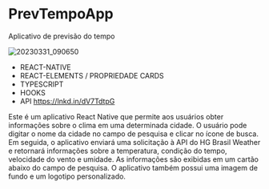 # PrevTempoApp
Aplicativo de previsão do tempo


![20230331_090650](https://user-images.githubusercontent.com/118133517/229115868-1ec6501d-b6a0-4600-a7d3-02502c560efd.gif)

- REACT-NATIVE
- REACT-ELEMENTS / PROPRIEDADE CARDS
- TYPESCRIPT
- HOOKS
- API  https://lnkd.in/dV7TdtpG

Este é um aplicativo React Native que permite aos usuários obter informações sobre o clima em uma determinada cidade. O usuário pode digitar o nome da cidade no campo de pesquisa e clicar no ícone de busca. Em seguida, o aplicativo enviará uma solicitação à API do HG Brasil Weather e retornará informações sobre a temperatura, condição do tempo, velocidade do vento e umidade. As informações são exibidas em um cartão abaixo do campo de pesquisa. O aplicativo também possui uma imagem de fundo e um logotipo personalizado.
